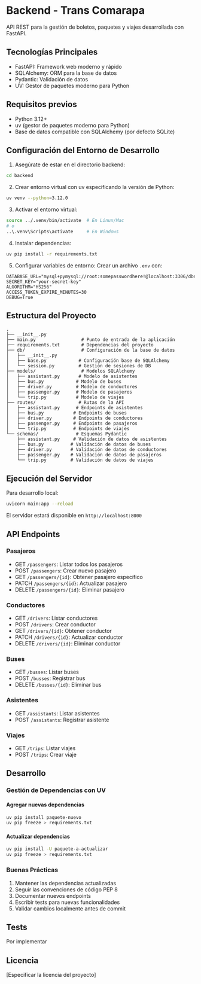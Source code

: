 # Backend - Trans Comarapa

API REST para la gestión de boletos, paquetes y viajes desarrollada con FastAPI.

## Tecnologías Principales

- FastAPI: Framework web moderno y rápido
- SQLAlchemy: ORM para la base de datos
- Pydantic: Validación de datos
- UV: Gestor de paquetes moderno para Python

## Requisitos previos

- Python 3.12+
- uv (gestor de paquetes moderno para Python)
- Base de datos compatible con SQLAlchemy (por defecto SQLite)

## Configuración del Entorno de Desarrollo

1. Asegúrate de estar en el directorio backend:
```bash
cd backend
```

2. Crear entorno virtual con uv especificando la versión de Python:
```bash
uv venv --python=3.12.0
```

3. Activar el entorno virtual:
```bash
source ../.venv/bin/activate  # En Linux/Mac
# o
..\.venv\Scripts\activate     # En Windows
```

4. Instalar dependencias:
```bash
uv pip install -r requirements.txt
```

5. Configurar variables de entorno:
Crear un archivo `.env` con:
```env
DATABASE_URL="mysql+pymysql://root:somepasswordhere!@localhost:3306/dbname"
SECRET_KEY="your-secret-key"
ALGORITHM="HS256"
ACCESS_TOKEN_EXPIRE_MINUTES=30
DEBUG=True
```

## Estructura del Proyecto

```
.
├── __init__.py
├── main.py                 # Punto de entrada de la aplicación
├── requirements.txt        # Dependencias del proyecto
├── db/                     # Configuración de la base de datos
│   ├── __init__.py
│   ├── base.py            # Configuración base de SQLAlchemy
│   └── session.py         # Gestión de sesiones de DB
├── models/                 # Modelos SQLAlchemy
│   ├── assistant.py       # Modelo de asistentes
│   ├── bus.py            # Modelo de buses
│   ├── driver.py         # Modelo de conductores
│   ├── passenger.py      # Modelo de pasajeros
│   └── trip.py           # Modelo de viajes
├── routes/                # Rutas de la API
│   ├── assistant.py      # Endpoints de asistentes
│   ├── bus.py           # Endpoints de buses
│   ├── driver.py        # Endpoints de conductores
│   ├── passenger.py     # Endpoints de pasajeros
│   └── trip.py          # Endpoints de viajes
└── schemas/              # Esquemas Pydantic
    ├── assistant.py     # Validación de datos de asistentes
    ├── bus.py          # Validación de datos de buses
    ├── driver.py       # Validación de datos de conductores
    ├── passenger.py    # Validación de datos de pasajeros
    └── trip.py         # Validación de datos de viajes
```

## Ejecución del Servidor

Para desarrollo local:
```bash
uvicorn main:app --reload
```

El servidor estará disponible en `http://localhost:8000`

## API Endpoints

### Pasajeros
- GET `/passengers`: Listar todos los pasajeros
- POST `/passengers`: Crear nuevo pasajero
- GET `/passengers/{id}`: Obtener pasajero específico
- PATCH `/passengers/{id}`: Actualizar pasajero
- DELETE `/passengers/{id}`: Eliminar pasajero

### Conductores
- GET `/drivers`: Listar conductores
- POST `/drivers`: Crear conductor
- GET `/drivers/{id}`: Obtener conductor
- PATCH `/drivers/{id}`: Actualizar conductor
- DELETE `/drivers/{id}`: Eliminar conductor

### Buses
- GET `/busses`: Listar buses
- POST `/busses`: Registrar bus
- DELETE `/busses/{id}`: Eliminar bus

### Asistentes
- GET `/assistants`: Listar asistentes
- POST `/assistants`: Registrar asistente

### Viajes
- GET `/trips`: Listar viajes
- POST `/trips`: Crear viaje

## Desarrollo

### Gestión de Dependencias con UV

#### Agregar nuevas dependencias
```bash
uv pip install paquete-nuevo
uv pip freeze > requirements.txt
```

#### Actualizar dependencias
```bash
uv pip install -U paquete-a-actualizar
uv pip freeze > requirements.txt
```

### Buenas Prácticas

1. Mantener las dependencias actualizadas
2. Seguir las convenciones de código PEP 8
3. Documentar nuevos endpoints
4. Escribir tests para nuevas funcionalidades
5. Validar cambios localmente antes de commit

## Tests

Por implementar

## Licencia

[Especificar la licencia del proyecto]